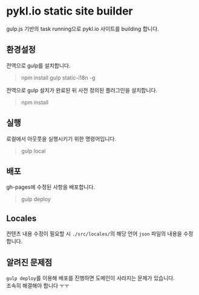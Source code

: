 # pykl.io static site builder  

gulp.js 기반의 task running으로 pykl.io 사이트를 building 합니다.  




## 환경설정  

전역으로 gulp를 설치합니다.  
> npm install gulp static-i18n -g  

전역으로 gulp 설치가 완료된 뒤 사전 정의된 플러그인을 설치합니다.  
> npm install  



## 실행  
로컬에서 아웃풋을 실행시키기 위한 명령어입니다.  
> gulp local  



## 배포  

gh-pages에 수정된 사항을 배포합니다.  
> gulp deploy  





## Locales  

컨텐츠 내용 수정이 필요할 시 `./src/locales/`의 해당 언어 `json` 파일의 내용을 수정합니다.  



## 알려진 문제점  

`gulp deploy`를 이용해 배포를 진행하면 도메인이 사라지는 문제가 있습니다.  
조속히 해결해야 합니다 ㅜㅜ  

